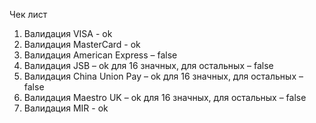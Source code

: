 Чек лист
1.	Валидация VISA - ok
2.	Валидация MasterCard - ok
3.	Валидация American Express – false
4.	Валидация JSB – ok для 16 значных, для остальных – false
5.	Валидация China Union Pay – ok для 16 значных, для остальных – false
6.	Валидация Maestro UK – ok для 16 значных, для остальных – false
7.	Валидация MIR - ok
